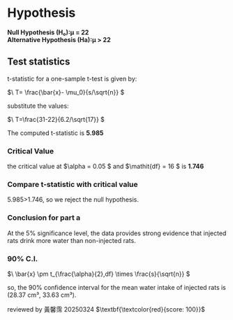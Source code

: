 
# Hypothesis
**Null Hypothesis (H₀):μ = 22**  
**Alternative Hypothesis (Ha):μ > 22** 

## Test statistics
t-statistic for a one-sample t-test is given by:

$\ T= \frac{\bar{x}- \mu_0}{s/\sqrt{n}} \$

substitute the values:

$\ T=\frac{31-22}{6.2/\sqrt{17}} \$   

The computed t-statistic is **5.985**

### Critical Value
the critical value at 
$\\alpha = 0.05 \$ 
and
$\\mathit{df} = 16 \$
is **1.746**

### Compare t-statistic with critical value
5.985>1.746, so we reject the null hypothesis.

### Conclusion for part a
At the 5% significance level, the data provides strong evidence that injected rats drink more water than non-injected rats.

### 90% C.I.

$\ \bar{x} \pm t_{\frac{\alpha}{2},df} \times \frac{s}{\sqrt{n}} \$

so, the 90% confidence interval for the mean water intake of injected rats is (28.37 cm³, 33.63 cm³).


reviewed by 黃馨霈 20250324 $\textbf{\textcolor{red}{score: 100}}$